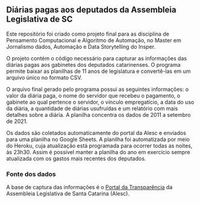 ## Diárias pagas aos deputados da Assembleia Legislativa de SC

Este repositório foi criado como projeto final para as disciplina de Pensamento Computacional e Algoritmo de Automação, no Master em Jornalismo dados, Automação e Data Storytelling do Insper.  

O projeto contém o código necessário para capturar as informações das diárias pagas aos gabinetes dos deputados catarinenses. O programa permite baixar as planilhas de 11 anos de legislatura e convertê-las em um arquivo único no formato CSV.

O arquivo final gerado pelo programa possui as seguintes informações: o valor da diária paga, o nome do servidor que recebeu o pagamento, o gabinete ao qual pertence o servidor, o vínculo empregatício, a data do uso da diária, a quantidade de diárias usufruídas e um relatório com mais detalhes sobre a diária. A planilha concentra os dados de 2011 a setembro de 2021.

Os dados são coletados automaticamente do portal da Alesc e enviados para uma planilha no Google Sheets. A planilha foi automatizada por meio do Heroku, cuja atualização está programada para ocorrer todas as noites, às 23h30. Assim é possível manter a planilha do ano em exercício sempre atualizada com os gastos mais recentes dos deputados. 

### Fonte dos dados

A base de captura das informações é o [Portal da Transparência](https://transparencia.alesc.sc.gov.br/diarias_dados_abertos.php) da Assembleia Legislativa de Santa Catarina (Alesc). 
